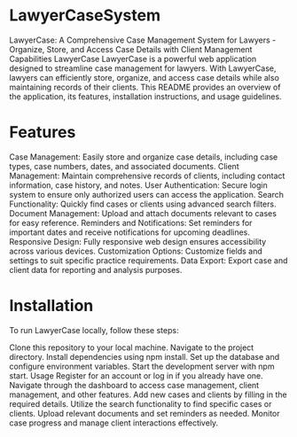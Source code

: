 # LawyerCaseSystem
LawyerCase: A Comprehensive Case Management System for Lawyers - Organize, Store, and Access Case Details with Client Management Capabilities
LawyerCase
LawyerCase is a powerful web application designed to streamline case management for lawyers. With LawyerCase, lawyers can efficiently store, organize, and access case details while also maintaining records of their clients. This README provides an overview of the application, its features, installation instructions, and usage guidelines.

#  Features
Case Management: Easily store and organize case details, including case types, case numbers, dates, and associated documents.
Client Management: Maintain comprehensive records of clients, including contact information, case history, and notes.
User Authentication: Secure login system to ensure only authorized users can access the application.
Search Functionality: Quickly find cases or clients using advanced search filters.
Document Management: Upload and attach documents relevant to cases for easy reference.
Reminders and Notifications: Set reminders for important dates and receive notifications for upcoming deadlines.
Responsive Design: Fully responsive web design ensures accessibility across various devices.
Customization Options: Customize fields and settings to suit specific practice requirements.
Data Export: Export case and client data for reporting and analysis purposes.

# Installation
To run LawyerCase locally, follow these steps:

Clone this repository to your local machine.
Navigate to the project directory.
Install dependencies using npm install.
Set up the database and configure environment variables.
Start the development server with npm start.
Usage
Register for an account or log in if you already have one.
Navigate through the dashboard to access case management, client management, and other features.
Add new cases and clients by filling in the required details.
Utilize the search functionality to find specific cases or clients.
Upload relevant documents and set reminders as needed.
Monitor case progress and manage client interactions effectively.
